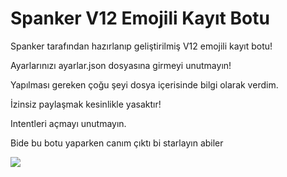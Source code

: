 # Spanker V12 Emojili Kayıt Botu
Spanker tarafından hazırlanıp geliştirilmiş V12 emojili kayıt botu! 

Ayarlarınızı ayarlar.json dosyasına girmeyi unutmayın!

Yapılması gereken çoğu şeyi dosya içerisinde bilgi olarak verdim.

İzinsiz paylaşmak kesinlikle yasaktır!

Intentleri açmayı unutmayın.

Bide bu botu yaparken canım çıktı bi starlayın abiler

<img src="https://media.giphy.com/media/au4q4eIW42qUrkFS4k/giphy.gif">


